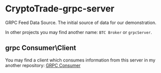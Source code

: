 # CryptoTrade-grpc-server
GRPC Feed Data Source. The initial source of data for our demonstration.

In other projects you may find another name: `BTC Broker` or `grpcServer`.

## grpc Consumer\Client

You may find a client which consumes information from this server in my another repository: [GRPC Consumer](https://github.com/Glareone/CryptoTrade-grpc-consumer)
